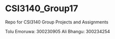 # CSI3140_Group17
Repo for CSI3140 Group Projects and Assignments 

Tolu Emoruwa: 300230905
Ali Bhangu: 300234254
